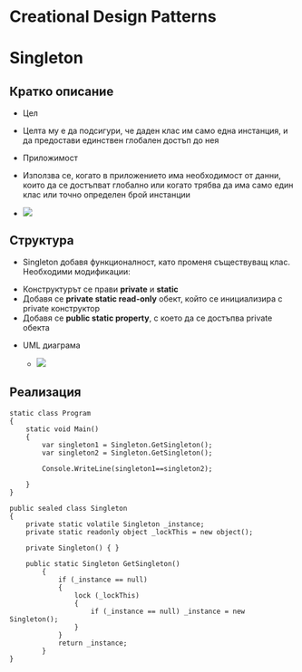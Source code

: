 # Creational Design Patterns
# Singleton

## Кратко описание
* Цел
 - Целта му е да подсигури, че даден клас им само една инстанция, и да предостави единствен глобален достъп до нея
 
* Приложимост
 - Използва се, когато в приложението има необходимост от данни, които да се достъпват глобално или когато трябва да има само един клас или точно определен брой инстанции
 
 - ![](https://sourcemaking.com/files/v2/content/patterns/Singleton_example1-2x.png)
## Структура 

* Singleton добавя функционалност, като променя съществуващ клас. Необходими модификации:
 - Конструктурът се прави **private** и **static**
 - Добавя се **private static read-only** обект, който се инициализира с private конструктор
 - Добавя се **public static property**, с което да се достъпва private обекта
* UML диаграма

  - ![](https://i-msdn.sec.s-msft.com/dynimg/IC400943.png)


## Реализация
    
    


    static class Program
    {
	    static void Main()
	    {
		    var singleton1 = Singleton.GetSingleton();
		    var singleton2 = Singleton.GetSingleton();
		    
		    Console.WriteLine(singleton1==singleton2);
	    
	    }
    }
    
    public sealed class Singleton
    {
	    private static volatile Singleton _instance;
	    private static readonly object _lockThis = new object();
	    
	    private Singleton() { }
	    
	    public static Singleton GetSingleton()
		    {
			    if (_instance == null)
			    {
				    lock (_lockThis)
				    {
				    	if (_instance == null) _instance = new Singleton();
				    }
			    }
			    return _instance;
		    }
    }


